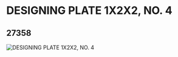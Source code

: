 # DESIGNING PLATE 1X2X2, NO. 4
## 27358
![DESIGNING PLATE 1X2X2, NO. 4](https://lc-www-live-s.legocdn.com/media/bricks/5/2/6158006.jpg)